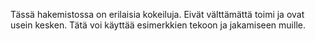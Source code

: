 Tässä hakemistossa on erilaisia kokeiluja. Eivät välttämättä toimi ja ovat usein kesken. Tätä voi käyttää esimerkkien tekoon ja jakamiseen muille.